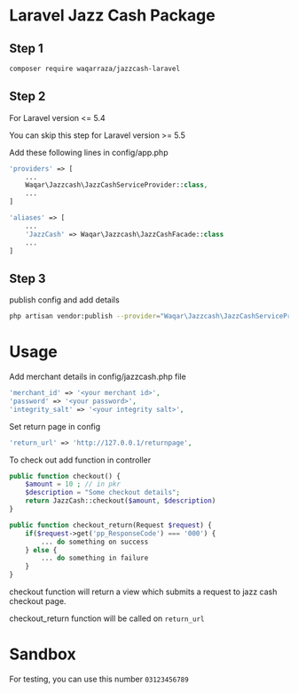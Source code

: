 # Laravel Jazz Cash Package

## Step 1

```bash
composer require waqarraza/jazzcash-laravel
```

## Step 2

For Laravel version <= 5.4

You can skip this step for Laravel version >= 5.5

Add these following lines in config/app.php

```php
'providers' => [
    ...
    Waqar\Jazzcash\JazzCashServiceProvider::class,
    ...
]

'aliases' => [
    ...
    'JazzCash' => Waqar\Jazzcash\JazzCashFacade::class
    ...
]
```

## Step 3

publish config and add details

```bash
php artisan vendor:publish --provider="Waqar\Jazzcash\JazzCashServiceProvider"
```

# Usage

Add merchant details in config/jazzcash.php file

```php
'merchant_id' => '<your merchant id>',
'password' => '<your password>',
'integrity_salt' => '<your integrity salt>',
```

Set return page in config

```php
'return_url' => 'http://127.0.0.1/returnpage',
```

To check out add function in controller

```php
public function checkout() {
    $amount = 10 ; // in pkr
    $description = "Some checkout details";
    return JazzCash::checkout($amount, $description)
}

public function checkout_return(Request $request) {
    if($request->get('pp_ResponseCode') === '000') {
        ... do something on success
    } else {
        ... do something in failure
    }
}

```

checkout function will return a view which submits a request to jazz cash checkout page.

checkout_return function will be called on `return_url`

# Sandbox

For testing, you can use this number `03123456789`
